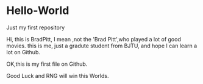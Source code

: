 # Hello-World
Just my first repository

Hi, this is BradPitt, I mean ,not the 'Brad Pitt',who played a lot of good movies.
this is me, just a gradute student from BJTU, and hope I can learn  a lot on Github.

OK,this is my first file on Github.

Good Luck and RNG will win this Worlds.
